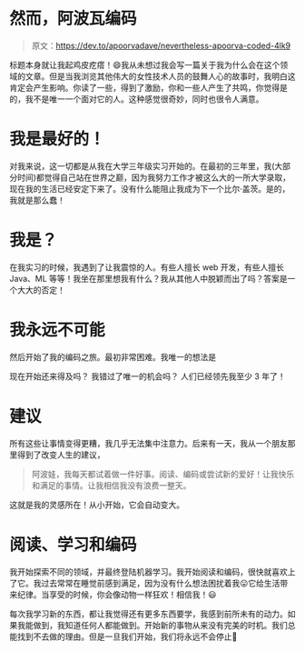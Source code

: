 # 然而，阿波瓦编码

> 原文：<https://dev.to/apoorvadave/nevertheless-apoorva-coded-4lk9>

标题本身就让我起鸡皮疙瘩！😄我从未想过我会写一篇关于我为什么会在这个领域的文章。但是当我浏览其他伟大的女性技术人员的鼓舞人心的故事时，我明白这肯定会产生影响。你读了一些，得到了激励，你和一些人产生了共鸣，你觉得是的，我不是唯一一个面对它的人。这种感觉很奇妙，同时也很令人满意。

# 我是最好的！

对我来说，这一切都是从我在大学三年级实习开始的。在最初的三年里，我(大部分时间)都觉得自己站在世界之巅，因为我努力工作才被这么大的一所大学录取，现在我的生活已经安定下来了。没有什么能阻止我成为下一个比尔·盖茨。是的，我就是那么蠢！

# 我是？

在我实习的时候，我遇到了让我震惊的人。有些人擅长 web 开发，有些人擅长 Java、ML 等等！我坐在那里想我有什么？我从其他人中脱颖而出了吗？答案是一个大大的否定！

# 我永远不可能

然后开始了我的编码之旅。最初非常困难。我唯一的想法是

现在开始还来得及吗？
我错过了唯一的机会吗？
人们已经领先我至少 3 年了！

# 建议

所有这些让事情变得更糟，我几乎无法集中注意力。后来有一天，我从一个朋友那里得到了改变人生的建议，

> 阿波娃，我每天都试着做一件好事。阅读、编码或尝试新的爱好！让我快乐和满足的事情。让我相信我没有浪费一整天。

这就是我的灵感所在！从小开始，它会自动变大。

# 阅读、学习和编码

我开始探索不同的领域，并最终登陆机器学习。我开始阅读和编码，很快就喜欢上了它。我过去常常在睡觉前感到满足，因为没有什么想法困扰着我😛它给生活带来纪律。当享受的时候，你会像动物一样狂欢！相信我！😃

每次我学习新的东西，都让我觉得还有更多东西要学，我感到前所未有的动力。如果我能做到，我知道任何人都能做到。开始新的事物从来没有完美的时机。我们总能找到不去做的理由。但是一旦我们开始，我们将永远不会停止👼